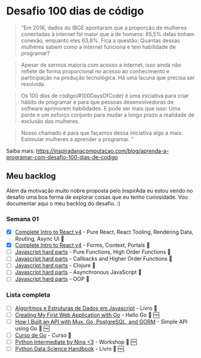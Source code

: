 # Desafio 100 dias de código

> "Em 2016, dados do IBGE apontaram que a proporção de mulheres conectadas à internet foi maior que a de homens: 65,5% delas tinham conexão, enquanto eles 63,8%. Fica a questão: Quantas dessas mulheres sabem como a internet funciona e tem habilidade de programar?

> Apesar de sermos maioria com acesso a internet, isso ainda não reflete de forma proporcional no acesso ao conhecimento e participação na produção tecnológica. Há uma lacuna que precisa ser resolvida.

> Os 100 dias de código(#100DaysOfCode) é uma iniciativa para criar hábito de programar e para que pessoas desenvolvedoras de software aprimorem habilidades. E pode ser mais que isso: Uma ponte e um esforço conjunto para mudar a longo prazo a realidade de exclusão das mulheres.

> Nosso chamado é para que façamos dessa iniciativa algo a mais: Estimular mulheres a aprender a programar. "

Saiba mais:
https://inspiradanacomputacao.com/blog/aprenda-a-programar-com-desafio-100-dias-de-codigo

## Meu backlog

Além da motivação muito nobre proposta pelo InspirAda eu estou vendo no desafio uma boa forma de explorar coisas que eu tenho curiosidade. Vou documentar aqui o meu backlog do desafio. :)

### Semana 01
- [x] [Complete Intro to React v4](https://frontendmasters.com/courses/complete-react-v4/) - Pure React, React Tooling, Rendering Data, Routing, Async UI :movie_camera:
- [x] [Complete Intro to React v4](https://frontendmasters.com/courses/complete-react-v4/) - Forms, Context, Portals :movie_camera:
- [ ] [Javascript hard parts](https://frontendmasters.com/courses/javascript-hard-parts/) - Pure Functions, High Order Functions :movie_camera:
- [ ] [Javascript hard parts](https://frontendmasters.com/courses/javascript-hard-parts/) - Callbacks and Higher Order Functions :movie_camera:
- [ ] [Javascript hard parts](https://frontendmasters.com/courses/javascript-hard-parts/) - Clojure :movie_camera:
- [ ] [Javascript hard parts](https://frontendmasters.com/courses/javascript-hard-parts/) - Asynchronous JavaScript :movie_camera:
- [ ] [Javascript hard parts](https://frontendmasters.com/courses/javascript-hard-parts/) - OOP :movie_camera:

### Lista completa
- [ ] [Algoritmos e Estruturas de Dados em Javascript](https://www.packtpub.com/application-development/learning-javascript-data-structures-and-algorithms) - Livro :orange_book:
- [ ] [Creating My First Web Application with Go](http://rosalita.github.io/building-a-web-app-with-go/) - Hello Go :orange_book: :free:
- [ ] [How I Built an API with Mux, Go, PostgreSQL, and GORM](https://dev.to/aspittel/how-i-built-an-api-with-mux-go-postgresql-and-gorm-5ah8) - Simple API using Go :orange_book: :free:
- [ ] [Curso de Go](https://www.udemy.com/cursodego/) - Curso :movie_camera:
- [ ] [Python Intermediate by Nina <3](https://frontendmasters.com/courses/intermediate-python/) - Workshop :movie_camera: :free:
- [ ] [Python Data Science Handbook](https://jakevdp.github.io/PythonDataScienceHandbook/) - Livro :orange_book: :free:
